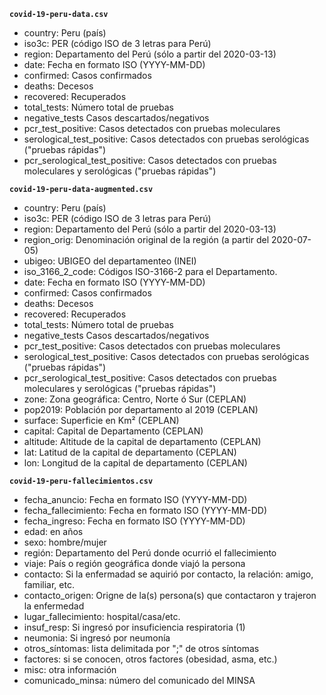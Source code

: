 **`covid-19-peru-data.csv`**

- country: Peru (país)
- iso3c: PER (código ISO de 3 letras para Perú)
- region: Departamento del Perú (sólo a partir del 2020-03-13)
- date: Fecha en formato ISO (YYYY-MM-DD)
- confirmed: Casos confirmados
- deaths: Decesos
- recovered: Recuperados
- total_tests: Número total de pruebas
- negative_tests Casos descartados/negativos
- pcr_test_positive: Casos detectados con pruebas moleculares
- serological_test_positive: Casos detectados con pruebas serológicas ("pruebas rápidas")
- pcr_serological_test_positive: Casos detectados con pruebas moleculares y serológicas ("pruebas rápidas")

**`covid-19-peru-data-augmented.csv`**

- country: Peru (país)
- iso3c: PER (código ISO de 3 letras para Perú)
- region: Departamento del Perú (sólo a partir del 2020-03-13)
- region_orig: Denominación original de la región (a partir del 2020-07-05)
- ubigeo: UBIGEO del departamenteo (INEI)
- iso_3166_2_code: Códigos ISO-3166-2 para el Departamento.
- date: Fecha en formato ISO (YYYY-MM-DD)
- confirmed: Casos confirmados
- deaths: Decesos
- recovered: Recuperados
- total_tests: Número total de pruebas
- negative_tests Casos descartados/negativos
- pcr_test_positive: Casos detectados con pruebas moleculares
- serological_test_positive: Casos detectados con pruebas serológicas ("pruebas rápidas")
- pcr_serological_test_positive: Casos detectados con pruebas moleculares y serológicas ("pruebas rápidas")
- zone: Zona geográfica: Centro, Norte ó Sur (CEPLAN)
- pop2019: Población por departamento al 2019 (CEPLAN)
- surface: Superficie en Km² (CEPLAN)
- capital: Capital de Departamento (CEPLAN)
- altitude: Altitude de la capital de departamento (CEPLAN)
- lat: Latitud de la capital de departamento (CEPLAN)
- lon: Longitud de la capital de departamento (CEPLAN)

**`covid-19-peru-fallecimientos.csv`**

- fecha_anuncio: Fecha en formato ISO (YYYY-MM-DD)
- fecha_fallecimiento: Fecha en formato ISO (YYYY-MM-DD)
- fecha_ingreso: Fecha en formato ISO (YYYY-MM-DD)
- edad: en años
- sexo: hombre/mujer
- región: Departamento del Perú donde ocurrió el fallecimiento
- viaje: País o región geográfica donde viajó la persona
- contacto: Si la enfermadad se aquirió por contacto, la relación: amigo, familiar, etc.
- contacto_origen: Origne de la(s) persona(s) que contactaron y trajeron la enfermedad
- lugar_fallecimiento: hospital/casa/etc.
- insuf_resp: Si ingresó por insuficiencia respiratoria (1)
- neumonia: Si ingresó por neumonía
- otros_síntomas: lista delimitada por ";" de otros síntomas
- factores: si se conocen, otros factores (obesidad, asma, etc.)
- misc: otra información
- comunicado_minsa: número del comunicado del MINSA
